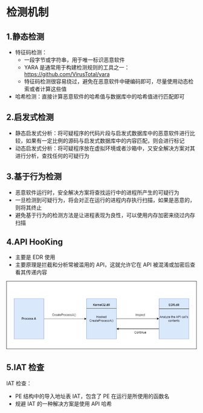 # 检测机制

## 1.静态检测

- 特征码检测：
  - 一段字节或字符串，用于唯一标识恶意软件
  - YARA 是通常用于构建检测规则的工具之一：https://github.com/VirusTotal/yara
  - 特征码检测很容易绕过，避免在恶意软件中硬编码即可，尽量使用动态检索或者计算这些值
- 哈希检测：直接计算恶意软件的哈希值与数据库中的哈希值进行匹配即可



## 2.启发式检测

- 静态启发式分析：将可疑程序的代码片段与启发式数据库中的恶意软件进行比较，如果有一定比例的源码与启发式数据库中的内容匹配，则会进行标记
- 动态启发式分析：将可疑程序放在虚拟环境或者沙箱中，又安全解决方案对其进行分析，查找任何的可疑行为



## 3.基于行为检测

- 恶意软件运行时，安全解决方案将查找运行中的进程所产生的可疑行为
- 一旦检测到可疑行为，将会对正在运行的进程内存执行扫描，如果是恶意的，则将其终止
- 避免基于行为的检测方法是让进程表现为良性，可以使用内存加密来绕过内存扫描



## 4.API HooKing

- 主要是 EDR 使用
- 主要原理是拦截和分析常被滥用的 API，这就允许它在 API 被混淆或加密后查看其传递内容

![image-20250815155031-ztomoea](./assets/2.检测机制/image-20250815155031-ztomoea-1755700050394-4.png)



## 5.IAT 检查

IAT 检查：

- PE 结构中的导入地址表 IAT，包含了 PE 在运行是所使用的函数名
- 规避 IAT 的一种解决方案是使用 API 哈希